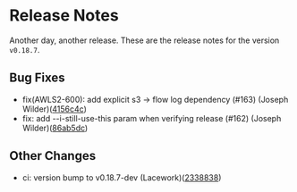 # Release Notes
Another day, another release. These are the release notes for the version `v0.18.7`.

## Bug Fixes
* fix(AWLS2-600): add explicit s3 -> flow log dependency (#163) (Joseph Wilder)([4156c4c](https://github.com/lacework/terraform-aws-agentless-scanning/commit/4156c4c523e2acd861fbff53b067b048a8e6e7f9))
* fix: add --i-still-use-this param when verifying release (#162) (Joseph Wilder)([86ab5dc](https://github.com/lacework/terraform-aws-agentless-scanning/commit/86ab5dcdc88b08aa9ceabf754fe484729586383d))
## Other Changes
* ci: version bump to v0.18.7-dev (Lacework)([2338838](https://github.com/lacework/terraform-aws-agentless-scanning/commit/2338838e13387988eaabb16e769deb1315a92103))
